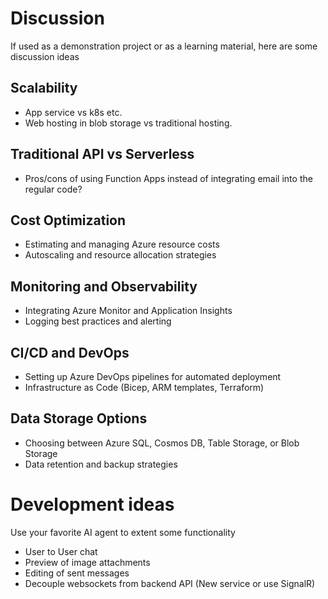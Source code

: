 # Discussion

If used as a demonstration project or as a learning material, here are some discussion ideas

## Scalability

* App service vs k8s etc.
* Web hosting in blob storage vs traditional hosting.

## Traditional API vs Serverless

* Pros/cons of using Function Apps instead of integrating email into the regular code?

## Cost Optimization

* Estimating and managing Azure resource costs
* Autoscaling and resource allocation strategies

## Monitoring and Observability

* Integrating Azure Monitor and Application Insights
* Logging best practices and alerting

## CI/CD and DevOps

* Setting up Azure DevOps pipelines for automated deployment
* Infrastructure as Code (Bicep, ARM templates, Terraform)

## Data Storage Options

* Choosing between Azure SQL, Cosmos DB, Table Storage, or Blob Storage
* Data retention and backup strategies

# Development ideas

Use your favorite AI agent to extent some functionality

* User to User chat
* Preview of image attachments
* Editing of sent messages
* Decouple websockets from backend API (New service or use SignalR)
